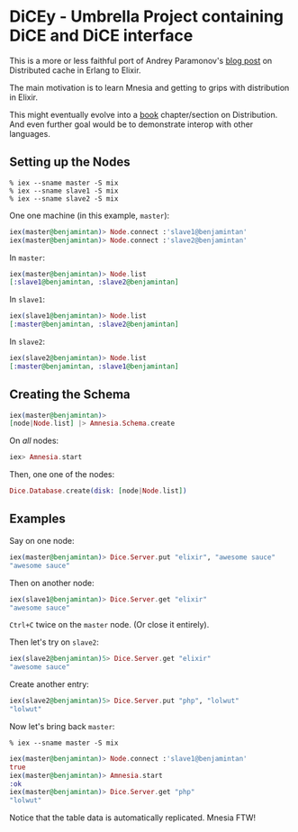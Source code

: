 # DiCEy - Umbrella Project containing DiCE and DiCE interface

This is a more or less faithful port of Andrey Paramonov's [blog post](http://ndpar.blogspot.sg/2010/01/distributed-cache-in-erlang.html) on Distributed cache in Erlang to Elixir.

The main motivation is to learn Mnesia and getting to grips with distribution in Elixir.

This might eventually evolve into a [book](http://www.exotpbook.com) chapter/section on Distribution. And even further goal would be to demonstrate interop with other languages.

## Setting up the Nodes

```
% iex --sname master -S mix
% iex --sname slave1 -S mix
% iex --sname slave2 -S mix
```

One one machine (in this example, `master`):

```elixir
iex(master@benjamintan)> Node.connect :'slave1@benjamintan'
iex(master@benjamintan)> Node.connect :'slave2@benjamintan'
```

In `master`:

```elixir
iex(master@benjamintan)> Node.list
[:slave1@benjamintan, :slave2@benjamintan]
```

In `slave1`:

```elixir
iex(slave1@benjamintan)> Node.list
[:master@benjamintan, :slave2@benjamintan]
```

In `slave2`:

```elixir
iex(slave2@benjamintan)> Node.list
[:master@benjamintan, :slave1@benjamintan]
```

## Creating the Schema

```elixir
iex(master@benjamintan)> 
[node|Node.list] |> Amnesia.Schema.create
```

On _all_ nodes:

```elixir
iex> Amnesia.start
```

Then, one one of the nodes:

```elixir
Dice.Database.create(disk: [node|Node.list])
```

## Examples

Say on one node:

```elixir
iex(master@benjamintan)> Dice.Server.put "elixir", "awesome sauce"
"awesome sauce"
```

Then on another node:

```elixir
iex(slave1@benjamintan)> Dice.Server.get "elixir"
"awesome sauce"
```

`Ctrl+C` twice on the `master` node. (Or close it entirely).

Then let's try on `slave2`:

```elixir
iex(slave2@benjamintan)5> Dice.Server.get "elixir"
"awesome sauce"
```

Create another entry:

```elixir
iex(slave2@benjamintan)5> Dice.Server.put "php", "lolwut"
"lolwut"
```

Now let's bring back `master`:

```
% iex --sname master -S mix
```

```elixir
iex(master@benjamintan)> Node.connect :'slave1@benjamintan'
true
iex(master@benjamintan)> Amnesia.start
:ok
iex(master@benjamintan)> Dice.Server.get "php"
"lolwut"
```

Notice that the table data is automatically replicated. Mnesia FTW!
